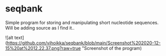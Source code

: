 # seqbank
Simple program for storing and manipulating short nucleotide sequences. Will be adding source as I find it..

![alt text](https://github.com/vihoikka/seqbank/blob/main/Screenshot%202020-12-15%20at%2012.22.37.png?raw=true "Screenshot of the program)
